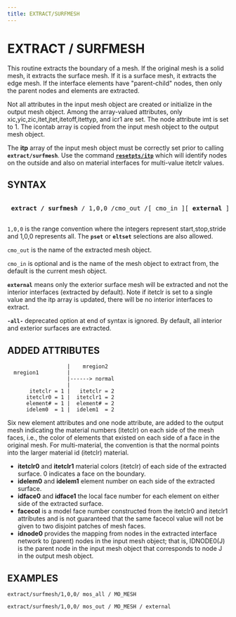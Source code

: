 ```yaml
---
title: EXTRACT/SURFMESH
---
```


# EXTRACT / SURFMESH


  This routine extracts the boundary of a mesh. If the original mesh
  is a solid mesh, it extracts the surface mesh. If it is a surface
  mesh, it extracts the edge mesh. If the interface elements have
  "parent-child" nodes, then only the parent nodes and elements are
  extracted. 

Not all attributes in the input mesh object are created
  or initialize in the output mesh object. Among the array-valued
  attributes, only xic,yic,zic,itet,jtet,itetoff,itettyp, and icr1
  are set. The node attribute imt is set to 1. The icontab array is copied from the
  input mesh object to the output mesh object.


  The **itp** array of the input mesh object must be correctly set prior
  to calling **`extract/surfmesh`**. 
  Use the command [**`resetpts/itp`**](https://lanl.github.io/LaGriT/pages/docs/commands/RESETPTS.html) which will identify nodes on the outside and also on material interfaces for multi-value itetclr values. 

 

## SYNTAX

<pre>

 <b>extract / surfmesh</b> / 1,0,0 /cmo_out /[ cmo_in ][ <b>external</b> ]

</pre>

`1,0,0` is the range convention where the integers represent start,stop,stride and 1,0,0 represents all. The **`pset`** or **`eltset`** selections are also allowed.

`cmo_out` is the name of the extracted mesh object.

`cmo_in` is optional and is the name of the mesh object to extract from, the default is the current mesh object.

**`external`** means only the exterior surface mesh will be extracted and not the interior interfaces (extracted by default).
Note if itetclr is set to a single value and the itp array is updated, there will be no interior interfaces to extract.

**`-all-`** deprecated option at end of syntax is ignored. By default, all interior and exterior surfaces are extracted.
 

## ADDED ATTRIBUTES


```
                   |    mregion2
  mregion1         | 
                   |------> normal 
                   | 
       itetclr = 1 |   itetclr = 2
      itetclr0 = 1 |  itetclr1 = 2
      element# = 1 |  element# = 2
      idelem0  = 1 |  idelem1  = 2

```

 Six new element attributes and one node attribute, are added to the output mesh
  indicating the material numbers (itetclr) on each side of the mesh
  faces, i.e., the color of elements that existed on each side of a
  face in the original mesh.  For multi-material, the convention is that the normal points
  into the larger material id (itetclr) material.

* **itetclr0** and **itetclr1** material colors (itetclr) of each side of the extracted surface. 0 indicates a face on the boundary.
* **idelem0**  and **idelem1**  element number on each side of the extracted surface.  
* **idface0**  and **idface1**  the local face number for each element on either side of the extracted surface. 
* **facecol** is a model face number constructed from the itetclr0 and itetclr1 attributes and is not guaranteed that the same facecol value will not be given to two disjoint patches of mesh faces.  
* **idnode0** provides the mapping from nodes in the extracted interface network to (parent) nodes in the input mesh object; that is, IDNODE0(J) is
   the parent node in the input mesh object that corresponds to node J in the output mesh object. 


## EXAMPLES
```
extract/surfmesh/1,0,0/ mos_all / MO_MESH

extract/surfmesh/1,0,0/ mos_out / MO_MESH / external

```
